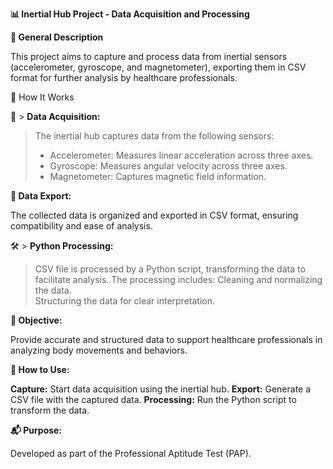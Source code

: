 **📊 Inertial Hub Project - Data Acquisition and Processing**

**🌟 General Description**

This project aims to capture and process data from inertial sensors (accelerometer, gyroscope, and magnetometer), exporting them in CSV format for further analysis by healthcare professionals.

🚀 How It Works

📡 > **Data Acquisition:**

> The inertial hub captures data from the following sensors: 
> - Accelerometer: Measures linear acceleration across three axes.  
> - Gyroscope: Measures angular velocity across three axes. 
> - Magnetometer: Captures magnetic field information.

**💾 Data Export:**

The collected data is organized and exported in CSV format, ensuring compatibility and ease of analysis.

🛠️ > **Python Processing:**

> CSV file is processed by a Python script, transforming the data to facilitate analysis. The processing includes:
> Cleaning and normalizing the data.  
> Structuring the data for clear interpretation.

**🎯 Objective:**

Provide accurate and structured data to support healthcare professionals in analyzing body movements and behaviors.

**📝 How to Use:**

**Capture:** Start data acquisition using the inertial hub.
**Export:** Generate a CSV file with the captured data.
**Processing:** Run the Python script to transform the data.

**📬 Purpose:**

Developed as part of the Professional Aptitude Test (PAP).
